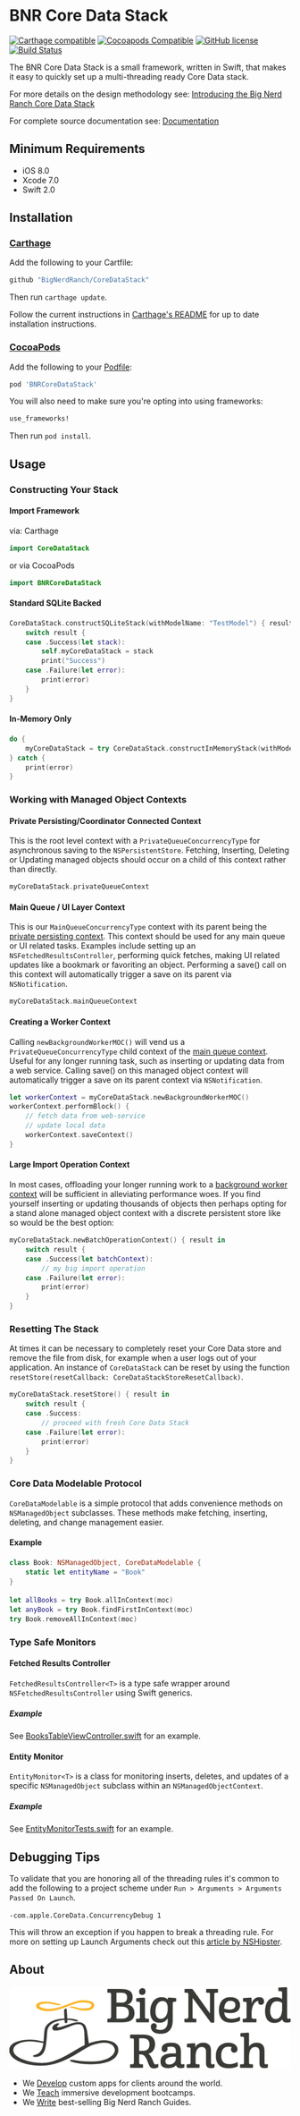 # BNR Core Data Stack
[![Carthage compatible](https://img.shields.io/badge/Carthage-compatible-4BC51D.svg?style=flat)](https://github.com/Carthage/Carthage)
[![Cocoapods Compatible](https://img.shields.io/cocoapods/v/BNRCoreDataStack.svg)](http://cocoapods.org)
[![GitHub license](https://img.shields.io/badge/license-MIT-lightgrey.svg)](./LICENSE)
[![Build Status](https://travis-ci.org/bignerdranch/CoreDataStack.svg)](https://travis-ci.org/bignerdranch/CoreDataStack)


The BNR Core Data Stack is a small framework, written in Swift, that makes it easy to quickly set up a multi-threading ready Core Data stack.

For more details on the design methodology see: [Introducing the Big Nerd Ranch Core Data Stack](https://www.bignerdranch.com/blog/introducing-the-big-nerd-ranch-core-data-stack/)

For complete source documentation see: [Documentation](http://bignerdranch.github.io/CoreDataStack/index.html)

## Minimum Requirements

- iOS 8.0
- Xcode 7.0
- Swift 2.0

## Installation

### [Carthage]

[Carthage]: https://github.com/Carthage/Carthage

Add the following to your Cartfile:

```ruby
github "BigNerdRanch/CoreDataStack"
```

Then run `carthage update`.

Follow the current instructions in [Carthage's README][carthage-installation]
for up to date installation instructions.

[carthage-installation]: https://github.com/Carthage/Carthage/blob/master/README.md

### [CocoaPods]

[CocoaPods]: http://cocoapods.org

Add the following to your [Podfile](http://guides.cocoapods.org/using/the-podfile.html):

```ruby
pod 'BNRCoreDataStack'
```

You will also need to make sure you're opting into using frameworks:

```ruby
use_frameworks!
```

Then run `pod install`.

## <a id="usage"></a> Usage

### Constructing Your Stack

#### Import Framework

via: Carthage

```swift
import CoreDataStack
```

or via CocoaPods

```swift
import BNRCoreDataStack
```

#### <a id="sqlite_construct"></a> Standard SQLite Backed

```swift
CoreDataStack.constructSQLiteStack(withModelName: "TestModel") { result in
	switch result {
	case .Success(let stack):
		self.myCoreDataStack = stack
		print("Success")
	case .Failure(let error):
		print(error)
	}
}
```

#### In-Memory Only

```swift
do {
	myCoreDataStack = try CoreDataStack.constructInMemoryStack(withModelName: "TestModel")
} catch {
	print(error)
}
```

### Working with Managed Object Contexts

#### <a id="persisting_moc"></a> Private Persisting/Coordinator Connected Context

This is the root level context with a `PrivateQueueConcurrencyType` for asynchronous saving to the `NSPersistentStore`. Fetching, Inserting, Deleting or Updating managed objects should occur on a child of this context rather than directly.

```swift
myCoreDataStack.privateQueueContext
```

#### <a id="main_moc"></a> Main Queue / UI Layer Context

This is our `MainQueueConcurrencyType` context with its parent being the [private persisting context](#persisting_moc). This context should be used for any main queue or UI related tasks. Examples include setting up an `NSFetchedResultsController`, performing quick fetches, making UI related updates like a bookmark or favoriting an object. Performing a save() call on this context will automatically trigger a save on its parent via `NSNotification`.

```swift
myCoreDataStack.mainQueueContext
``` 

#### <a id="worker_moc"></a> Creating a Worker Context

Calling `newBackgroundWorkerMOC()` will vend us a `PrivateQueueConcurrencyType` child context of the [main queue context](#main_moc). Useful for any longer running task, such as inserting or updating data from a web service. Calling save() on this managed object context will automatically trigger a save on its parent context via `NSNotification`.

```swift
let workerContext = myCoreDataStack.newBackgroundWorkerMOC()
workerContext.performBlock() {
    // fetch data from web-service
    // update local data
    workerContext.saveContext()
}
```

#### Large Import Operation Context

In most cases, offloading your longer running work to a [background worker context](#worker_moc) will be sufficient in alleviating performance woes. If you find yourself inserting or updating thousands of objects then perhaps opting for a stand alone managed object context with a discrete persistent store like so would be the best option:

```swift
myCoreDataStack.newBatchOperationContext() { result in
    switch result {
    case .Success(let batchContext):
        // my big import operation
    case .Failure(let error):
        print(error)
    }
}
```

### Resetting The Stack

At times it can be necessary to completely reset your Core Data store and remove the file from disk, for example when a user logs out of your application. An instance of `CoreDataStack` can be reset by using the function 
`resetStore(resetCallback: CoreDataStackStoreResetCallback)`.


```swift
myCoreDataStack.resetStore() { result in
    switch result {
    case .Success:
        // proceed with fresh Core Data Stack
    case .Failure(let error):
        print(error)
    }
}
```

### Core Data Modelable Protocol

`CoreDataModelable` is a simple protocol that adds convenience methods on `NSManagedObject` subclasses. These methods make fetching, inserting, deleting, and change management easier.

#### Example

```swift
class Book: NSManagedObject, CoreDataModelable {
    static let entityName = "Book"
}

let allBooks = try Book.allInContext(moc)
let anyBook = try Book.findFirstInContext(moc)
try Book.removeAllInContext(moc)
```

### Type Safe Monitors

#### Fetched Results Controller

`FetchedResultsController<T>` is a type safe wrapper around `NSFetchedResultsController` using Swift generics.

##### Example

See [BooksTableViewController.swift](./Example/BooksTableViewController.swift) for an example.

#### Entity Monitor

`EntityMonitor<T>` is a class for monitoring inserts, deletes, and updates of a specific `NSManagedObject` subclass within an `NSManagedObjectContext`.

##### Example

See [EntityMonitorTests.swift](./CoreDataStackTests/EntityMonitorTests.swift) for an example.

## Debugging Tips

To validate that you are honoring all of the threading rules it's common to add the following to a project scheme under `Run > Arguments > Arguments Passed On Launch`.

`-com.apple.CoreData.ConcurrencyDebug 1`

This will throw an exception if you happen to break a threading rule. For more on setting up Launch Arguments check out this [article by NSHipster](http://nshipster.com/launch-arguments-and-environment-variables/).

## About

[![Big Nerd Ranch](./Resources/logo.png)](http://bignerdranch.com)

- We [Develop][develop] custom apps for clients around the world.
- We [Teach][teach] immersive development bootcamps.
- We [Write][write] best-selling Big Nerd Ranch Guides.

[develop]: https://www.bignerdranch.com/we-develop/
[teach]: https://www.bignerdranch.com/we-teach/
[write]: https://www.bignerdranch.com/we-write/
